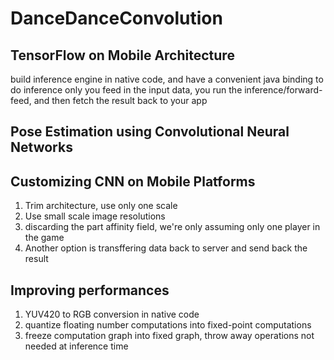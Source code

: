 # DanceDanceConvolution

## TensorFlow on Mobile Architecture

build inference engine in native code, and have a convenient java binding to do inference only
you feed in the input data, you run the inference/forward-feed, and then fetch the result back to your app

## Pose Estimation using Convolutional Neural Networks

## Customizing CNN on Mobile Platforms

1. Trim architecture, use only one scale
1. Use small scale image resolutions
1. discarding the part affinity field, we're only assuming only one player in the game
1. Another option is transffering data back to server and send back the result


## Improving performances

1. YUV420 to RGB conversion in native code
1. quantize floating number computations into fixed-point computations
1. freeze computation graph into fixed graph, throw away operations not needed at inference time
